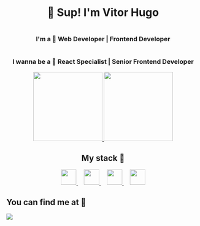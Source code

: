 <div style="display: flex; flex-direction: column; align-items: center;" markdown="1">

# 👋 Sup! I'm Vitor Hugo	
### I'm a 🚀 **Web Developer | Frontend Developer**	
### I wanna be a 🎯 **React Specialist | Senior Frontend Developer**

<a align="center" href="https://github.com/vhrita">
<img height="180em" src="https://github-readme-stats.vercel.app/api?username=vhrita&count_private=true&show_icons=true&hide=contribs&custom_title=My+GitHub+Stats&theme=dracula" />
<img height="180em" src="https://github-readme-stats.vercel.app/api/top-langs/?username=vhrita&layout=compact&theme=dracula&langs_count=5&exclude_repo=vhrita,python-cleaner,vhrita.github.io" />
</a>

## My stack 🚀

<div width="100%">
<a href='https://www.reactjs.org/'>
<img src="https://cdn.jsdelivr.net/gh/devicons/devicon/icons/react/react-original.svg" height="40px" />
</a>
&nbsp;
&nbsp;
<a href='https://developer.mozilla.org/en-US/docs/Web/JavaScript'>
<img src="https://cdn.jsdelivr.net/gh/devicons/devicon/icons/javascript/javascript-original.svg" height="40px" />
</a>
&nbsp;
&nbsp;
<a href='https://nodejs.org/'>
<img src="https://cdn.jsdelivr.net/gh/devicons/devicon/icons/nodejs/nodejs-original.svg" height="40px" />
</a>
&nbsp;
&nbsp;
<a href='https://sass-lang.com/'>
<img src="https://cdn.jsdelivr.net/gh/devicons/devicon/icons/sass/sass-original.svg" height="40px" />
</a>
</div>
</div>

## You can find me at 🔎
<a href="https://www.linkedin.com/in/vitor-rita/" target="_blank"><img src="https://img.shields.io/badge/-LinkedIn-%230077B5?style=for-the-badge&logo=linkedin&logoColor=white" target="_blank"></a> 

